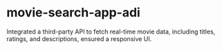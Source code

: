# movie-search-app-adi
Integrated a third-party API to fetch real-time movie data, including titles, ratings, and descriptions, ensured a responsive UI.
